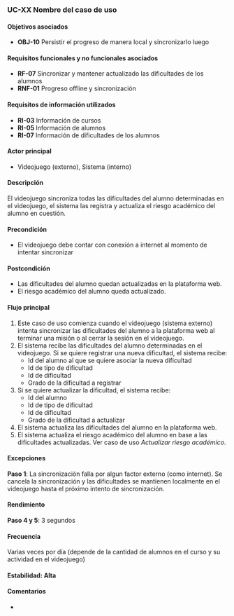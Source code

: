 ### UC-XX Nombre del caso de uso

#### Objetivos asociados

- **OBJ-10** Persistir el progreso de manera local y sincronizarlo luego

#### Requisitos funcionales y no funcionales asociados

- **RF-07** Sincronizar y mantener actualizado las dificultades de los alumnos
- **RNF-01** Progreso offline y sincronización

#### Requisitos de información utilizados

- **RI-03** Información de cursos
- **RI-05** Información de alumnos
- **RI-07** Información de dificultades de los alumnos

#### Actor principal

- Videojuego (externo), Sistema (interno)

#### Descripción

El videojuego sincroniza todas las dificultades del alumno determinadas en el videojuego, el sistema las registra y actualiza el riesgo académico del alumno en cuestión.

#### Precondición

- El videojuego debe contar con conexión a internet al momento de intentar sincronizar

#### Postcondición

- Las dificultades del alumno quedan actualizadas en la plataforma web.
- El riesgo académico del alumno queda actualizado.

#### Flujo principal

1. Este caso de uso comienza cuando el videojuego (sistema externo) intenta sincronizar las dificultades del alumno a la plataforma web al terminar una misión o al cerrar la sesión en el videojuego.
2. El sistema recibe las dificultades del alumno determinadas en el videojuego. Si se quiere registrar una nueva dificultad, el sistema recibe:
   - Id del alumno al que se quiere asociar la nueva dificultad
   - Id de tipo de dificultad
   - Id de dificultad
   - Grado de la dificultad a registrar
3. Si se quiere actualizar la dificultad, el sistema recibe:
   - Id del alumno
   - Id de tipo de dificultad
   - Id de dificultad
   - Grado de la dificultad a actualizar
4. El sistema actualiza las dificultades del alumno en la plataforma web.
5. El sistema actualiza el riesgo académico del alumno en base a las dificultades actualizadas. Ver caso de uso *Actualizar riesgo académico*.

#### Excepciones

**Paso 1**: La sincronización falla por algun factor externo (como internet). Se cancela la sincronización y las dificultades se mantienen localmente en el videojuego hasta el próximo intento de sincronización.

#### Rendimiento

**Paso 4 y 5**: 3 segundos

#### Frecuencia

Varias veces por día (depende de la cantidad de alumnos en el curso y su actividad en el videojuego)

#### Estabilidad: Alta

#### Comentarios
- 